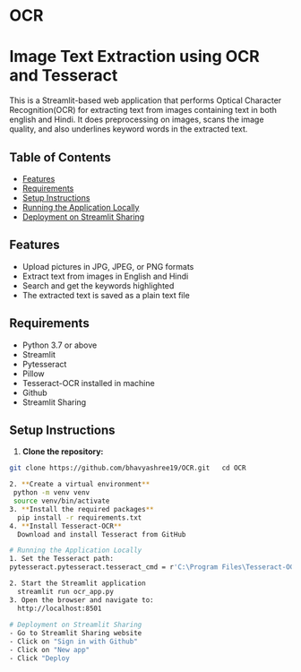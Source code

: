 # OCR
# Image Text Extraction using OCR and Tesseract
 This is a Streamlit-based web application that performs Optical Character Recognition(OCR) for extracting text from images containing text in both english and Hindi. It does preprocessing on images, scans the image quality, and also underlines keyword words in the extracted text.
 
## Table of Contents
- [Features](#features)
- [Requirements](#requirements)
- [Setup Instructions](#setup-instructions)
- [Running the Application Locally](#running-the-application-locally)
- [Deployment on Streamlit Sharing](#deployment-on-streamlit-sharing)
 
## Features
- Upload pictures in JPG, JPEG, or PNG formats
- Extract text from images in English and Hindi
- Search and get the keywords highlighted
- The extracted text is saved as a plain text  file

## Requirements
- Python 3.7 or above
- Streamlit
- Pytesseract
- Pillow
- Tesseract-OCR installed in machine
- Github
- Streamlit Sharing

## Setup Instructions
1. **Clone the repository:**
  ```bash
git clone https://github.com/bhavyashree19/OCR.git   cd OCR

2. **Create a virtual environment**
   python -m venv venv
   source venv/bin/activate
3. **Install the required packages**
    pip install -r requirements.txt
4. **Install Tesseract-OCR**
    Download and install Tesseract from GitHub

# Running the Application Locally
1. Set the Tesseract path:
pytesseract.pytesseract.tesseract_cmd = r'C:\Program Files\Tesseract-OCR\tesseract.exe'

2. Start the Streamlit application
    streamlit run ocr_app.py
3. Open the browser and navigate to:
    http://localhost:8501
    
# Deployment on Streamlit Sharing
- Go to Streamlit Sharing website
- Click on "Sign in with Github"
- Click on "New app"
- Click "Deploy


